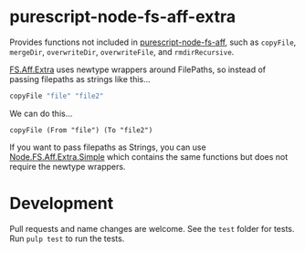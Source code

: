 # purescript-node-fs-aff-extra

Provides functions not included in [purescript-node-fs-aff](https://github.com/purescript-node/purescript-node-fs-aff), such as `copyFile`, `mergeDir`, `overwriteDir`, `overwriteFile`, and `rmdirRecursive`.

[FS.Aff.Extra](./generated-docs/Node/FS/Aff/Extra.md) uses newtype wrappers around FilePaths, so instead of passing filepaths as strings like this...

```purescript
copyFile "file" "file2"
```

We can do this...

```
copyFile (From "file") (To "file2")
```

If you want to pass filepaths as Strings, you can use [Node.FS.Aff.Extra.Simple](./generated-docs/Node/FS/Aff/Extra/Simple.md) which contains the same functions but does not require the newtype wrappers.

# Development

Pull requests and name changes are welcome. See the `test` folder for tests.  Run `pulp test` to run the tests.